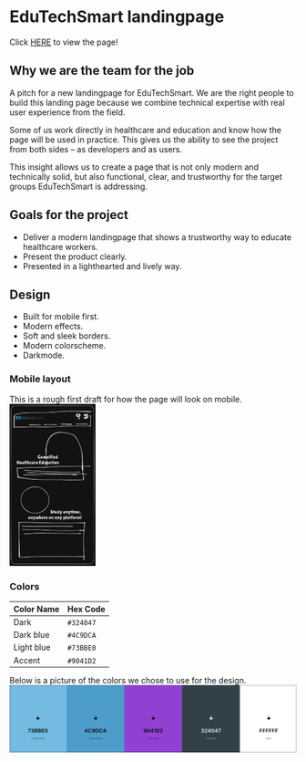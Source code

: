 # EduTechSmart landingpage
Click [HERE](https://ollewarne.github.io/edutechsmart-landingpage/) to view the page!

## Why we are the team for the job
A pitch for a new landingpage for EduTechSmart.
We are the right people to build this landing page because we combine technical expertise with real user experience from the field.  
  
Some of us work directly in healthcare and education and know how the page will be used in practice. This gives us the ability to see the project from both sides – as developers and as users.  
  
This insight allows us to create a page that is not only modern and technically solid, but also functional, clear, and trustworthy for the target groups EduTechSmart is addressing.

## Goals for the project

- Deliver a modern landingpage that shows a trustworthy way to educate healthcare workers.
- Present the product clearly.  
- Presented in a lighthearted and lively way.

## Design

- Built for mobile first.
- Modern effects.
- Soft and sleek borders.
- Modern colorscheme.
- Darkmode.

### Mobile layout
This is a rough first draft for how the page will look on mobile.  
<img src="./images/mobile-design.png" width="30%">

### Colors

| Color Name | Hex Code |
|------------|----------|
| Dark       | `#324047` |
| Dark blue  | `#4C9DCA` |
| Light blue | `#73BBE0` |
| Accent     | `#9041D2` |
  
Below is a picture of the colors we chose to use for the design.  
![color palette for the page](./images/colorpalette.png)
